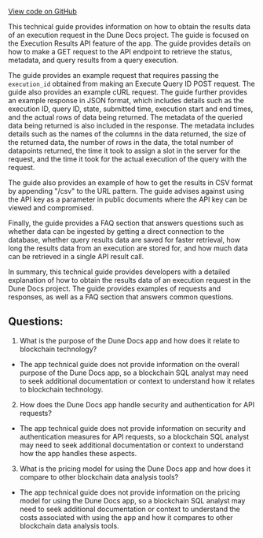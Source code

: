 [View code on GitHub](https://dune.com/docs/api/api-reference/execute-queries/execution-results.md)

This technical guide provides information on how to obtain the results data of an execution request in the Dune Docs project. The guide is focused on the Execution Results API feature of the app. The guide provides details on how to make a GET request to the API endpoint to retrieve the status, metadata, and query results from a query execution. 

The guide provides an example request that requires passing the `execution_id` obtained from making an Execute Query ID POST request. The guide also provides an example cURL request. The guide further provides an example response in JSON format, which includes details such as the execution ID, query ID, state, submitted time, execution start and end times, and the actual rows of data being returned. The metadata of the queried data being returned is also included in the response. The metadata includes details such as the names of the columns in the data returned, the size of the returned data, the number of rows in the data, the total number of datapoints returned, the time it took to assign a slot in the server for the request, and the time it took for the actual execution of the query with the request. 

The guide also provides an example of how to get the results in CSV format by appending "/csv" to the URL pattern. The guide advises against using the API key as a parameter in public documents where the API key can be viewed and compromised. 

Finally, the guide provides a FAQ section that answers questions such as whether data can be ingested by getting a direct connection to the database, whether query results data are saved for faster retrieval, how long the results data from an execution are stored for, and how much data can be retrieved in a single API result call. 

In summary, this technical guide provides developers with a detailed explanation of how to obtain the results data of an execution request in the Dune Docs project. The guide provides examples of requests and responses, as well as a FAQ section that answers common questions.
## Questions: 
 1. What is the purpose of the Dune Docs app and how does it relate to blockchain technology?
- The app technical guide does not provide information on the overall purpose of the Dune Docs app, so a blockchain SQL analyst may need to seek additional documentation or context to understand how it relates to blockchain technology.

2. How does the Dune Docs app handle security and authentication for API requests?
- The app technical guide does not provide information on security and authentication measures for API requests, so a blockchain SQL analyst may need to seek additional documentation or context to understand how the app handles these aspects.

3. What is the pricing model for using the Dune Docs app and how does it compare to other blockchain data analysis tools?
- The app technical guide does not provide information on the pricing model for using the Dune Docs app, so a blockchain SQL analyst may need to seek additional documentation or context to understand the costs associated with using the app and how it compares to other blockchain data analysis tools.